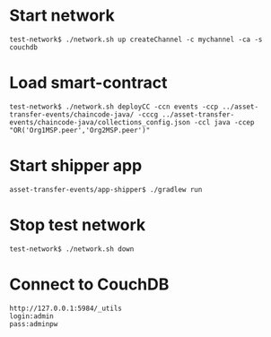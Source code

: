 # Start network
```
test-network$ ./network.sh up createChannel -c mychannel -ca -s couchdb
```

# Load smart-contract
```
test-network$ ./network.sh deployCC -ccn events -ccp ../asset-transfer-events/chaincode-java/ -cccg ../asset-transfer-events/chaincode-java/collections_config.json -ccl java -ccep "OR('Org1MSP.peer','Org2MSP.peer')"
```

# Start shipper app
```
asset-transfer-events/app-shipper$ ./gradlew run
```

# Stop test network
```
test-network$ ./network.sh down   
```

# Connect to CouchDB
```
http://127.0.0.1:5984/_utils
login:admin
pass:adminpw
```